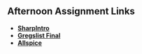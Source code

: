 ## Afternoon Assignment Links

* **[SharpIntro](https://github.com/Aulero99/lateSpring23-cSharpIntro)**
* **[Gregslist Final](https://github.com/Aulero99/lateSpring23-sharpList)**
* **[Allspice](https://github.com/Aulero99/<ASSIGNMENT_REPO>)**
